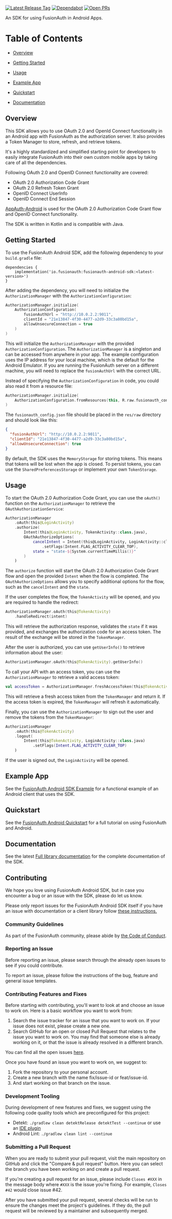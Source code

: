 [![Latest Release Tag](https://badgen.net/github/tag/fusionauth/fusionauth-android-sdk)](https://github.com/FusionAuth/fusionauth-android-sdk/tags)
[![Dependabot](https://badgen.net/github/dependabot/fusionauth/fusionauth-android-sdk)](https://github.com/FusionAuth/fusionauth-android-sdk/network/updates)
[![Open PRs](https://badgen.net/github/open-prs/fusionauth/fusionauth-android-sdk)](https://github.com/FusionAuth/fusionauth-android-sdk/pulls)


An SDK for using FusionAuth in Android Apps.

# Table of Contents

- [Overview](#overview)

- [Getting Started](#getting-started)

- [Usage](#usage)

- [Example App](#example-app)

- [Quickstart](#quickstart)

- [Documentation](#documentation)

<!--
this and following tags, and the corresponding end tag, are used to delineate what is pulled into the FusionAuth docs site (the client libraries pages). Don't remove unless you also change the docs site.

Please also use ``` instead of indenting for code blocks. The backticks are translated correctly to adoc format.
-->

## Overview
<!--
tag::forDocSiteOverview[]
-->
This SDK allows you to use OAuth 2.0 and OpenId Connect functionality in an Android app with FusionAuth as the
authorization server. It also provides a Token Manager to store, refresh, and retrieve tokens.

It's a highly standardized and simplified starting point for developers to easily integrate FusionAuth into their own custom mobile apps by taking care of all the dependencies.

Following OAuth 2.0 and OpenID Connect functionality are covered:
- OAuth 2.0 Authorization Code Grant
- OAuth 2.0 Refresh Token Grant
- OpenID Connect UserInfo
- OpenID Connect End Session

[AppAuth-Android](https://github.com/openid/AppAuth-Android) is used for the OAuth 2.0 Authorization Code Grant flow and OpenID Connect functionality.

The SDK is written in Kotlin and is compatible with Java.
<!--
end::forDocSiteOverview[]
-->

## Getting Started

<!--
tag::forDocSiteGettingStarted[]
-->
To use the FusionAuth Android SDK, add the following dependency to your `build.gradle` file:

```dsl
dependencies {
    implementation('io.fusionauth:fusionauth-android-sdk:<latest-version>')
}
```

After adding the dependency, you will need to initialize the `AuthorizationManager` with
the `AuthorizationConfiguration`:

```kotlin
AuthorizationManager.initialize(
    AuthorizationConfiguration(
        fusionAuthUrl = "http://10.0.2.2:9011",
        clientId = "21e13847-4f30-4477-a2d9-33c3a80bd15a",
        allowUnsecureConnection = true
    )
)
```

This will initialize the `AuthorizationManager` with the provided `AuthorizationConfiguration`.
The `AuthorizationManager` is a singleton and can be accessed from anywhere in your app.
The example configuration uses the IP address for your local machine, which is the default for the Android Emulator. If
you are running the FusionAuth server on a different machine, you will need to replace the `fusionAuthUrl` with the
correct URL.

Instead of specifying the `AuthorizationConfiguration` in code, you could also read it from a resource file:

```kotlin
AuthorizationManager.initialize(
    AuthorizationConfiguration.fromResources(this, R.raw.fusionauth_config)
)
```

The `fusionauth_config.json` file should be placed in the `res/raw` directory and should look like this:

```json
{
  "fusionAuthUrl": "http://10.0.2.2:9011",
  "clientId": "21e13847-4f30-4477-a2d9-33c3a80bd15a",
  "allowUnsecureConnection": true
}
```

By default, the SDK uses the `MemoryStorage` for storing tokens. This means that tokens will be lost when the app is
closed.
To persist tokens, you can use the `SharedPreferencesStorage` or implement your own `TokenStorage`.
<!--
end::forDocSiteGettingStarted[]
-->

## Usage

<!--
tag::forDocSiteUsage[]
-->
To start the OAuth 2.0 Authorization Code Grant, you can use the `oAuth()` function on the `AuthorizationManager` to
retrieve the `OAuthAuthorizationService`:

```kotlin
AuthorizationManager
    .oAuth(this@LoginActivity)
    .authorize(
        Intent(this@LoginActivity, TokenActivity::class.java),
        OAuthAuthorizeOptions(
            cancelIntent = Intent(this@LoginActivity, LoginActivity::class.java)
                .setFlags(Intent.FLAG_ACTIVITY_CLEAR_TOP),
            state = "state-${System.currentTimeMillis()}"
        )
    )
```

The `authorize` function will start the OAuth 2.0 Authorization Code Grant flow and open the provided `Intent` when the
flow is completed.
The `OAuthAuthorizeOptions` allows you to specify additional options for the flow, such as the `cancelIntent` and
the `state`.

If the user completes the flow, the `TokenActivity` will be opened, and you are required to handle the redirect:

```kotlin
AuthorizationManager.oAuth(this@TokenActivity)
    .handleRedirect(intent)
```

This will retrieve the authorization response, validates the `state` if it was provided, and exchanges the authorization
code for an access token.
The result of the exchange will be stored in the `TokenManager`.

After the user is authorized, you can use `getUserInfo()` to retrieve information about the user:

```kotlin
AuthorizationManager.oAuth(this@TokenActivity).getUserInfo()
```

To call your API with an access token, you can use the `AuthorizationManager` to retrieve a valid access token:

```kotlin
val accessToken = AuthorizationManager.freshAccessToken(this@TokenActivity)
```

This will retrieve a fresh access token from the `TokenManager` and return it. If the access token is expired,
the `TokenManager` will refresh it automatically.

Finally, you can use the `AuthorizationManager` to sign out the user and remove the tokens from the `TokenManager`:

```kotlin
AuthorizationManager
    .oAuth(this@TokenActivity)
    .logout(
        Intent(this@TokenActivity, LoginActivity::class.java)
            .setFlags(Intent.FLAG_ACTIVITY_CLEAR_TOP)
    )
```

If the user is signed out, the `LoginActivity` will be opened.
<!--
end::forDocSiteUsage[]
-->

## Example App

<!--
tag::forDocSiteExampleApp[]
-->
See the [FusionAuth Android SDK Example](https://github.com/FusionAuth/fusionauth-quickstart-java-android-fusionauth-sdk) for a functional example of an Android client that uses the SDK.
<!--
end::forDocSiteExampleApp[]
-->

## Quickstart

<!--
tag::forDocSiteQuickstart[]
-->
See the [FusionAuth Android Quickstart](https://fusionauth.io/docs/quickstarts/quickstart-android-java-native-fusionauth-sdk/) for a full tutorial on using FusionAuth and Android.
<!--
end::forDocSiteQuickstart[]
-->

## Documentation

<!--
tag::forDocSiteDocumentation[]
-->
See the latest [Full library documentation](https://github.com/FusionAuth/fusionauth-android-sdk/blob/main/library/docs/index.md) for the complete documentation of the SDK.
<!--
end::forDocSiteDocumentation[]
-->

## Contributing
<!--
tag::forDocSiteContributing[]
-->
We hope you love using FusionAuth Android SDK, but in case you encounter a bug or an issue with the SDK, please do let us know.

Please only report issues for the FusionAuth Android SDK itself if you have an issue with documentation or a client library follow [these instructions.](https://github.com/FusionAuth/fusionauth-issues)

### Community Guidelines

As part of the FusionAuth community, please abide by [the Code of Conduct](https://fusionauth.io/community/forum/topic/1000/code-of-conduct).

### Reporting an Issue

Before reporting an issue, please search through the already open issues to see if you could contribute.

To report an issue, please follow the instructions of the bug, feature and general issue templates.

### Contributing Features and Fixes

Before starting with contributing, you'll want to look at and choose an issue to work on. Here is a basic workflow you want to work from:

1. Search the issue tracker for an issue that you want to work on. If your issue does not exist, please create a new one.
2. Search GitHub for an open or closed Pull Request that relates to the issue you want to work on. You may find that someone else is already working on it, or that the issue is already resolved in a different branch.

You can find all the open issues [here](https://github.com/FusionAuth/fusionauth-android-sdk/issues).

Once you have found an issue you want to work on, we suggest to:

1. Fork the repository to your personal account.
2. Create a new branch with the name fix/issue-id or feat/issue-id.
3. And start working on that branch on the issue.

### Development Tooling

During development of new features and fixes, we suggest using the following code quality tools which are preconfigured for this project:
* Detekt: `./gradlew clean detektRelease detektTest --continue` or use an [IDE plugin](https://plugins.jetbrains.com/plugin/10761-detekt)
* Android Lint: `./gradlew clean lint --continue` 

### Submitting a Pull Request

When you are ready to submit your pull request, visit the main repository on GitHub and click the "Compare & pull request" button. Here you can select the branch you have been working on and create a pull request.

If you're creating a pull request for an issue, please include `Closes #XXX` in the message body where `#XXX` is the issue you're fixing. For example, `Closes #42` would close issue #42.

After you have submitted your pull request, several checks will be run to ensure the changes meet the project's guidelines. If they do, the pull request will be reviewed by a maintainer and subsequently merged.
<!--
end::forDocSiteContributing[]
-->
